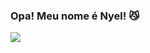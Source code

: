 ### Opa! Meu nome é Nyel!  😼

<img src="[https://64.media.tumblr.com/b61514ab8808e411d16e78e56e370948/tumblr_nljbs6oe4T1shdhdjo1_540.gif](https://media.tenor.com/rCW8ceX1utkAAAAC/totoro.gif)https://media.tenor.com/rCW8ceX1utkAAAAC/totoro.gif" >
